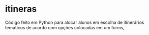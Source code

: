 # itineras
Código feito em Python para alocar alunos em escolha de itinerários temáticos de acordo com opções colocadas em um forms,
